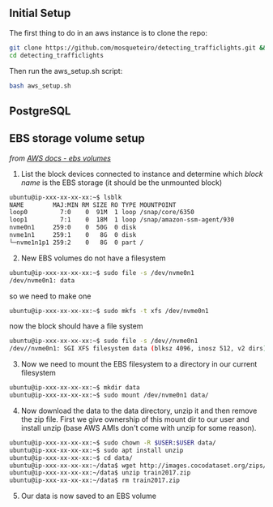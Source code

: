 

## Initial Setup
The first thing to do in an aws instance is to clone the repo:  
```bash
git clone https://github.com/mosqueteiro/detecting_trafficlights.git && \
cd detecting_trafficlights
```

Then run the aws_setup.sh script:
```bash
bash aws_setup.sh
```

## PostgreSQL


## EBS storage volume setup  
_from_ [_AWS docs - ebs volumes_](https://docs.aws.amazon.com/AWSEC2/latest/UserGuide/ebs-using-volumes.html)  
1. List the block devices connected to instance and determine which _block name_ is the EBS storage (it should be the unmounted block)  
```bash
ubuntu@ip-xxx-xx-xx-xx:~$ lsblk
NAME        MAJ:MIN RM SIZE RO TYPE MOUNTPOINT
loop0         7:0    0  91M  1 loop /snap/core/6350
loop1         7:1    0  18M  1 loop /snap/amazon-ssm-agent/930
nvme0n1     259:0    0  50G  0 disk
nvme1n1     259:1    0   8G  0 disk
└─nvme1n1p1 259:2    0   8G  0 part /
```

2. New EBS volumes do not have a filesystem  
```bash
ubuntu@ip-xxx-xx-xx-xx:~$ sudo file -s /dev/nvme0n1
/dev/nvme0n1: data
```  
so we need to make one  
```bash
ubuntu@ip-xxx-xx-xx-xx:~$ sudo mkfs -t xfs /dev/nvme0n1
```  
now the block should have a file system  
```bash
ubuntu@ip-xxx-xx-xx-xx:~$ sudo file -s /dev//nvme0n1
/dev//nvme0n1: SGI XFS filesystem data (blksz 4096, inosz 512, v2 dirs)
```

3. Now we need to mount the EBS filesystem to a directory in our current filesystem  
```bash
ubuntu@ip-xxx-xx-xx-xx:~$ mkdir data
ubuntu@ip-xxx-xx-xx-xx:~$ sudo mount /dev/nvme0n1 data/
```
4. Now download the data to the data directory, unzip it and then remove the zip file. First we give ownership of this mount dir to our user and install unzip (base AWS AMIs don't come with unzip for some reason).  
```bash
ubuntu@ip-xxx-xx-xx-xx:~$ sudo chown -R $USER:$USER data/
ubuntu@ip-xxx-xx-xx-xx:~$ sudo apt install unzip
ubuntu@ip-xxx-xx-xx-xx:~$ cd data/
ubuntu@ip-xxx-xx-xx-xx:~/data$ wget http://images.cocodataset.org/zips/train2017.zip
ubuntu@ip-xxx-xx-xx-xx:~/data$ unzip train2017.zip
ubuntu@ip-xxx-xx-xx-xx:~/data$ rm train2017.zip
```

5. Our data is now saved to an EBS volume
